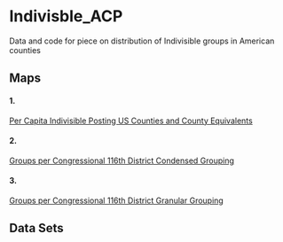 # Indivisble_ACP
Data and code for piece on distribution of Indivisible groups in American counties
## Maps
#### 1.
[Per Capita Indivisible Posting US Counties and County Equivalents](GIS/Maps/indivisible_counties_map.pdf)
#### 2.
[Groups per Congressional 116th District Condensed Grouping](GIS/Maps/indivisible_CD_map_condensed.pdf)
#### 3.
[Groups per Congressional 116th District Granular Grouping](GIS/Maps/indivisible_CD_map_granular.pdf)

## Data Sets
